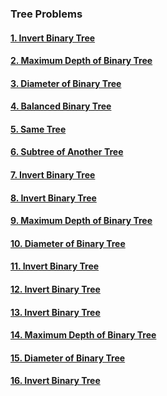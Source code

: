 ### Tree Problems

#### [1. Invert Binary Tree](problem/P1.md)

#### [2. Maximum Depth of Binary Tree](problem/P2.md)

#### [3. Diameter of Binary Tree](problem/P3.md)

#### [4. Balanced Binary Tree](problem/P4.md)

#### [5. Same Tree](problem/P5.md)

#### [6. Subtree of Another Tree](problem/P6.md)

#### [7. Invert Binary Tree](problem/P7.md)

#### [8. Invert Binary Tree](problem/P8.md)

#### [9. Maximum Depth of Binary Tree](problem/P9.md)

#### [10. Diameter of Binary Tree](problem/P10.md)

#### [11. Invert Binary Tree](problem/P11.md)

#### [12. Invert Binary Tree](problem/P12.md)

#### [13. Invert Binary Tree](problem/P13.md)

#### [14. Maximum Depth of Binary Tree](problem/P14.md)

#### [15. Diameter of Binary Tree](problem/P15.md)

#### [16. Invert Binary Tree](problem/P16.md)
